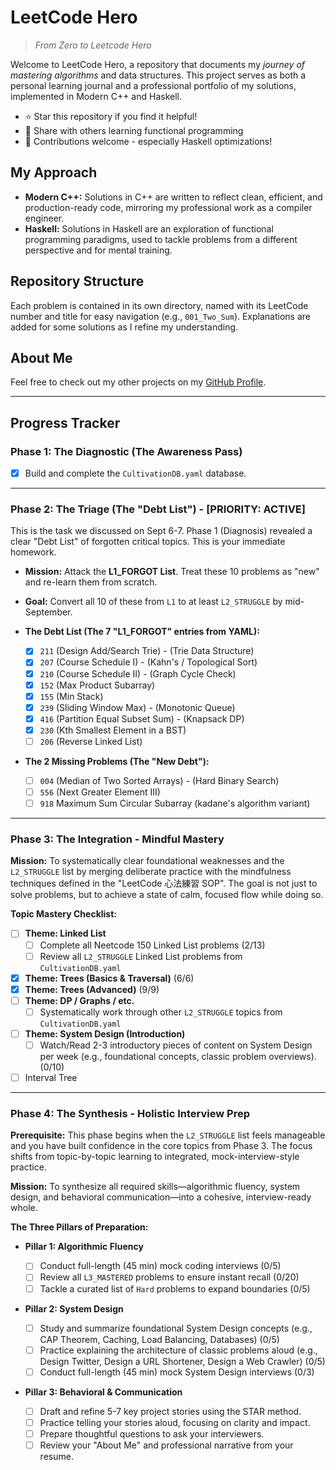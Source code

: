 # LeetCode Hero

> _From Zero to Leetcode Hero_

Welcome to LeetCode Hero, a repository that documents my _journey of mastering algorithms_ and data structures. This project serves as both a personal learning journal and a professional portfolio of my solutions, implemented in Modern C++ and Haskell.

- ⭐ Star this repository if you find it helpful!
- 🔄 Share with others learning functional programming
- 🤝 Contributions welcome - especially Haskell optimizations!

## My Approach

- **Modern C++:** Solutions in C++ are written to reflect clean, efficient, and production-ready code, mirroring my professional work as a compiler engineer.
- **Haskell:** Solutions in Haskell are an exploration of functional programming paradigms, used to tackle problems from a different perspective and for mental training.

## Repository Structure

Each problem is contained in its own directory, named with its LeetCode number and title for easy navigation (e.g., `001_Two_Sum`). Explanations are added for some solutions as I refine my understanding.

## About Me

Feel free to check out my other projects on my [GitHub Profile](https://github.com/TheCloudlet).

______________________________________________________________________

## Progress Tracker

### Phase 1: The Diagnostic (The Awareness Pass)

- [x] Build and complete the `CultivationDB.yaml` database.
______________________________________________________________________

### Phase 2: The Triage (The "Debt List") - \[PRIORITY: ACTIVE\]

This is the task we discussed on Sept 6-7. Phase 1 (Diagnosis) revealed a clear "Debt List" of forgotten critical topics. This is your immediate homework.

- **Mission:** Attack the **L1_FORGOT List**. Treat these 10 problems as "new" and re-learn them from scratch.

- **Goal:** Convert all 10 of these from `L1` to at least `L2_STRUGGLE` by mid-September.

- **The Debt List (The 7 "L1_FORGOT" entries from YAML):**

  - [x] `211` (Design Add/Search Trie) - (Trie Data Structure)
  - [x] `207` (Course Schedule I) - (Kahn's / Topological Sort)
  - [x] `210` (Course Schedule II) - (Graph Cycle Check)
  - [x] `152` (Max Product Subarray)
  - [x] `155` (Min Stack)
  - [x] `239` (Sliding Window Max) - (Monotonic Queue)
  - [x] `416` (Partition Equal Subset Sum) - (Knapsack DP)
  - [x] `230` (Kth Smallest Element in a BST)
  - [ ] `206` (Reverse Linked List)

- **The 2 Missing Problems (The "New Debt"):**

  - [ ] `004` (Median of Two Sorted Arrays) - (Hard Binary Search)
  - [ ] `556` (Next Greater Element III)
  - [ ] `918` Maximum Sum Circular Subarray (kadane's algorithm variant)

______________________________________________________________________

### Phase 3: The Integration - Mindful Mastery

**Mission:** To systematically clear foundational weaknesses and the `L2_STRUGGLE` list by merging deliberate practice with the mindfulness techniques defined in the "LeetCode 心法練習 SOP". The goal is not just to solve problems, but to achieve a state of calm, focused flow while doing so.

**Topic Mastery Checklist:**

- [ ] **Theme: Linked List**
  - [ ] Complete all Neetcode 150 Linked List problems (2/13)
  - [ ] Review all `L2_STRUGGLE` Linked List problems from `CultivationDB.yaml`
- [x] **Theme: Trees (Basics & Traversal)** (6/6)
- [x] **Theme: Trees (Advanced)** (9/9)
- [ ] **Theme: DP / Graphs / etc.**
  - [ ] Systematically work through other `L2_STRUGGLE` topics from `CultivationDB.yaml`
- [ ] **Theme: System Design (Introduction)**
  - [ ] Watch/Read 2-3 introductory pieces of content on System Design per week (e.g., foundational concepts, classic problem overviews). (0/10)
- [ ] Interval Tree
______________________________________________________________________

### Phase 4: The Synthesis - Holistic Interview Prep

**Prerequisite:** This phase begins when the `L2_STRUGGLE` list feels manageable and you have built confidence in the core topics from Phase 3. The focus shifts from topic-by-topic learning to integrated, mock-interview-style practice.

**Mission:** To synthesize all required skills—algorithmic fluency, system design, and behavioral communication—into a cohesive, interview-ready whole.

**The Three Pillars of Preparation:**

- **Pillar 1: Algorithmic Fluency**

  - [ ] Conduct full-length (45 min) mock coding interviews (0/5)
  - [ ] Review all `L3_MASTERED` problems to ensure instant recall (0/20)
  - [ ] Tackle a curated list of `Hard` problems to expand boundaries (0/5)

- **Pillar 2: System Design**

  - [ ] Study and summarize foundational System Design concepts (e.g., CAP Theorem, Caching, Load Balancing, Databases) (0/5)
  - [ ] Practice explaining the architecture of classic problems aloud (e.g., Design Twitter, Design a URL Shortener, Design a Web Crawler) (0/5)
  - [ ] Conduct full-length (45 min) mock System Design interviews (0/3)

- **Pillar 3: Behavioral & Communication**

  - [ ] Draft and refine 5-7 key project stories using the STAR method.
  - [ ] Practice telling your stories aloud, focusing on clarity and impact.
  - [ ] Prepare thoughtful questions to ask your interviewers.
  - [ ] Review your "About Me" and professional narrative from your resume.
